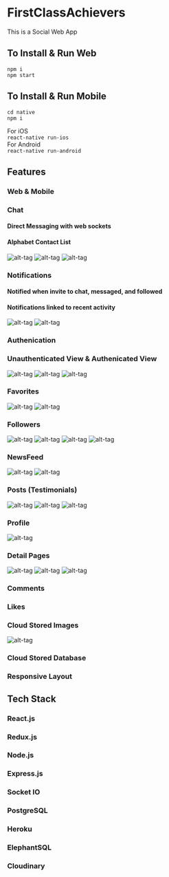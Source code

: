 # FirstClassAchievers

This is a Social Web App

## To Install & Run Web

`npm i`<br>
`npm start` <br>

## To Install & Run Mobile

`cd native`<br>
`npm i`<br>

For iOS<br>
`react-native run-ios`<br>
For Android<br>
`react-native run-android`<br>

## Features

### Web & Mobile
### Chat
#### Direct Messaging with web sockets
#### Alphabet Contact List
![alt-tag](./github/chat-list.png)
![alt-tag](./github/mobile-chat-list.png)
![alt-tag](./github/chat.png)
### Notifications
#### Notified when invite to chat, messaged, and followed
#### Notifications linked to recent activity
![alt-tag](./github/unread.png)
![alt-tag](./github/read.png)
### Authenication
### Unauthenticated View & Authenicated View
![alt-tag](./github/unauth.png)
![alt-tag](./github/detailed.png)
![alt-tag](./github/mobile-detailed.png)
### Favorites
![alt-tag](./github/favorites.png)
![alt-tag](./github/mobile-favorites.png)
### Followers
![alt-tag](./github/following.png)
![alt-tag](./github/mobile-followers.png)
![alt-tag](./github/detailed.png)
![alt-tag](./github/mobile-detailed.png)
### NewsFeed
![alt-tag](./github/detailed.png)
![alt-tag](./github/mobile-newsfeed-2.png)
### Posts (Testimonials)
![alt-tag](./github/posting.png)
![alt-tag](./github/posts.png)
![alt-tag](./github/mobile-posts.png)
### Profile
![alt-tag](./github/profile.png)
### Detail Pages
![alt-tag](./github/unauth.png)
![alt-tag](./github/post.png)
![alt-tag](./github/mobile-post-detail.png)
### Comments
### Likes
### Cloud Stored Images
![alt-tag](./github/photo.png)
### Cloud Stored Database
### Responsive Layout


## Tech Stack

### React.js
### Redux.js
### Node.js
### Express.js
### Socket IO
### PostgreSQL
### Heroku
### ElephantSQL
### Cloudinary